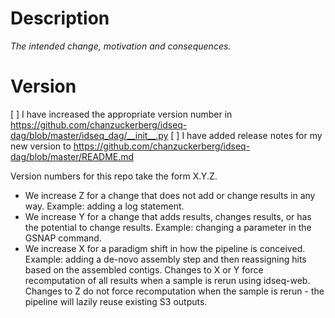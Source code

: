 # Description
*The intended change, motivation and consequences.*

# Version
[ ] I have increased the appropriate version number in https://github.com/chanzuckerberg/idseq-dag/blob/master/idseq_dag/__init__.py
[ ] I have added release notes for my new version to https://github.com/chanzuckerberg/idseq-dag/blob/master/README.md

Version numbers for this repo take the form X.Y.Z.
- We increase Z for a change that does not add or change results in any way. Example: adding a log statement.
- We increase Y for a change that adds results, changes results, or has the potential to change results. Example: changing a parameter in the GSNAP command.
- We increase X for a paradigm shift in how the pipeline is conceived. Example: adding a de-novo assembly step and then reassigning hits based on the assembled contigs.
Changes to X or Y force recomputation of all results when a sample is rerun using idseq-web. Changes to Z do not force recomputation when the sample is rerun - the pipeline will lazily reuse existing S3 outputs.

